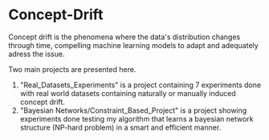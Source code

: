 # Concept-Drift

Concept drift is the phenomena where the data's distribution changes through time, compelling machine learning models to adapt and adequately adress the issue.

Two main projects are presented here.
1. "Real_Datasets_Experiments" is a project containing 7 experiments done with real world datasets containing naturally or manually induced concept drift.
2. "Bayesian Networks/Constraint_Based_Project" is a project showing experiments done testing my algorithm that learns a bayesian network structure (NP-hard problem) in a smart and efficient manner.




